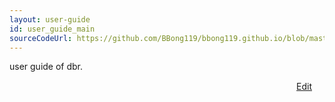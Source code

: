 ```yaml
---
layout: user-guide
id: user_guide_main
sourceCodeUrl: https://github.com/BBong119/bbong119.github.io/blob/master/DBR-Basic-Info/user-guide/index.md
---
```



user guide of dbr.  


<p align="right"><a href="{{ page.sourceCodeUrl }} " align="right" class="#otherLinkColour">Edit<img src="{{ site.editIcon }}" width="20px" height="15px" /></a></p>

